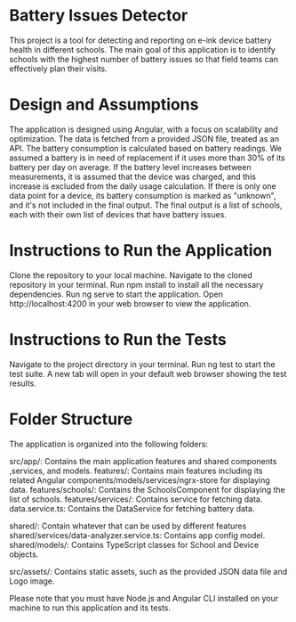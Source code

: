 # Battery Issues Detector

This project is a tool for detecting and reporting on e-ink device battery health in different schools. The main goal of this application is to identify schools with the highest number of battery issues so that field teams can effectively plan their visits.

# Design and Assumptions

The application is designed using Angular, with a focus on scalability and optimization.
The data is fetched from a provided JSON file, treated as an API.
The battery consumption is calculated based on battery readings. We assumed a battery is in need of replacement if it uses more than 30% of its battery per day on average.
If the battery level increases between measurements, it is assumed that the device was charged, and this increase is excluded from the daily usage calculation.
If there is only one data point for a device, its battery consumption is marked as "unknown", and it's not included in the final output.
The final output is a list of schools, each with their own list of devices that have battery issues.

# Instructions to Run the Application

Clone the repository to your local machine.
Navigate to the cloned repository in your terminal.
Run npm install to install all the necessary dependencies.
Run ng serve to start the application.
Open http://localhost:4200 in your web browser to view the application.

# Instructions to Run the Tests

Navigate to the project directory in your terminal.
Run ng test to start the test suite.
A new tab will open in your default web browser showing the test results.

# Folder Structure

The application is organized into the following folders:

src/app/: Contains the main application features and shared components ,services, and models.
features/: Contains main features including its related Angular components/models/services/ngrx-store for displaying data.
features/schools/: Contains the SchoolsComponent for displaying the list of schools.
features/services/: Contains service for fetching data.
data.service.ts: Contains the DataService for fetching battery data.

shared/: Contain whatever that can be used by different features
shared/services/data-analyzer.service.ts: Contains app config model.
shared/models/: Contains TypeScript classes for School and Device objects.

src/assets/: Contains static assets, such as the provided JSON data file and Logo image.

Please note that you must have Node.js and Angular CLI installed on your machine to run this application and its tests.
